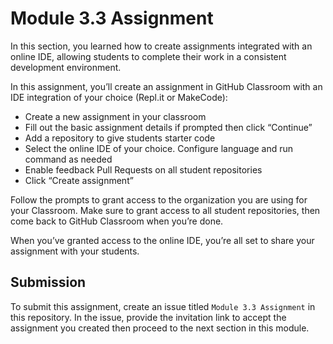 # Module 3.3 Assignment

In this section, you learned how to create assignments integrated with an online IDE, allowing students to complete their work in a consistent development environment.

In this assignment, you’ll create an assignment in GitHub Classroom with an IDE integration of your choice (Repl.it or MakeCode):
 - Create a new assignment in your classroom
 - Fill out the basic assignment details if prompted then click “Continue”
 - Add a repository to give students starter code
 - Select the online IDE of your choice. Configure language and run command as needed
 - Enable feedback Pull Requests on all student repositories
 - Click “Create assignment”

Follow the prompts to grant access to the organization you are using for your Classroom. Make sure to grant access to all student repositories, then come back to GitHub Classroom when you’re done.   

When you’ve granted access to the online IDE, you’re all set to share your assignment with your students.   

## Submission
To submit this assignment, create an issue titled `Module 3.3 Assignment` in this repository. In the issue, provide the invitation link to accept the assignment you created then proceed to the next section in this module.
